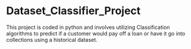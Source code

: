 # Dataset_Classifier_Project
This project is coded in python and involves utilizing Classification algorithms to predict if a customer would pay off a loan or have it go into collections using a historical dataset.
